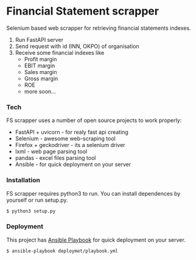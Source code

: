 # Financial Statement scrapper
Selenium based web scrapper for retrieving financial statements indexes.

  1. Run FastAPI server
  2. Send request with id (INN, OKPO) of organisation 
  3. Receive some financial indexes like
      * Profit margin
      * EBIT margin
      * Sales margin
      * Gross margin
      * ROE
      * more soon...
  
### Tech
FS scrapper uses a number of open source projects to work properly:

* FastAPI + uvicorn - for realy fast api creating
* Selenium - awesome web-scraping tool
* Firefox + geckodriver - its a selenium driver
* lxml - web page parsing tool
* pandas - excel files parsing tool
* Ansible - for quick deployment on your server

### Installation 
FS scrapper requires python3 to run. You can install dependences by yourself or run setup.py.

```sh
$ python3 setup.py
```

### Deployment
This project has [Ansible Playbook](https://github.com/ponomarevkonst/FS-scrapper/blob/master/deployment/playbook.yml) for quick deployment on your server.
```sh
$ ansible-playbook deploymet/playbook.yml
```
